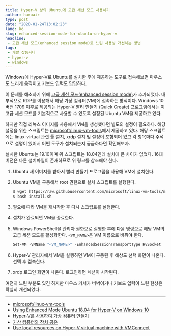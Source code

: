```yaml
---
title: Hyper-V 상의 Ubuntu에 고급 세션 모드 사용하기
author: haruair
type: post
date: "2020-01-24T13:02:23"
lang: ko
slug: enhanced-session-mode-for-ubuntu-on-hyper-v
headline:
 - 고급 세션 모드(enhanced session mode)로 느린 사용성 개선하는 방법
tags:
 - 개발 잡동사니
 - hyper-v
 - windows
---
```


Windows에 Hyper-V로 Ubuntu를 설치한 후에 제공하는 도구로 접속해보면 마우스도 느리게 움직이고 키보드 입력도 답답하다.

이 문제를 해소하기 위해 [고급 세션 모드(enhanced session mode)](https://docs.microsoft.com/ko-kr/virtualization/hyper-v-on-windows/user-guide/enhanced-session-mode)가 추가되었다. 내부적으로 RDP를 이용해서 해당 가상 컴퓨터(VM)에 접속하는 방식이다. Windows 10 버전 1709 이후로 제공되는 Hyper-V 빨리 만들기 (Quick Create) 프로그램에서는 이 고급 세션 모드를 기본적으로 사용할 수 있도록 설정된 Ubuntu VM을 제공하고 있다.

하지만 직접 리눅스 이미지를 사용해서 VM을 생성했다면 별도의 설정이 필요하다. 해당 설정을 위한 스크립트는 [microsoft/linux-vm-tools](https://github.com/microsoft/linux-vm-tools)에서 제공하고 있다. 해당 스크립트에는 linux-virtual 관련 툴 설치, xrdp 설치 및 설정이 포함되어 있고 각 항목마다 주석으로 설명이 있어서 어떤 도구가 설치되는지 궁금하다면 확인해보자.

설치한 Ubuntu는 19.10이며 위 스크립트는 18.04인데 설치에 큰 차이가 없었다. 16대 버전은 다른 설치파일이 존재하므로 위 링크를 참조해야 한다.

1. Ubuntu 새 이미지를 받아서 빨리 만들기 프로그램을 사용해 VM에 설치한다.
2. Ubuntu VM을 구동해서 root 권한으로 설치 스크립트를 실행한다.

   ```bash
   $ wget https://raw.githubusercontent.com/microsoft/linux-vm-tools/master/ubuntu/18.04/install.sh
   $ bash install.sh
   ```
3. 필요에 따라 VM을 재시작한 후 다시 스크립트를 실행한다.
4. 설치가 완료되면 VM을 종료한다.
5. Windows PowerShell을 관리자 권한으로 실행한 후에 다음 명령으로 해당 VM의 고급 세션 모드를 활성화한다. `<VM_NAME>`은 VM 이름으로 바꿔야 한다.

   ```powershell
   Set-VM -VMName "<VM_NAME>" -EnhancedSessionTransportType HvSocket
   ```
6. Hyper-V 관리자에서 VM을 실행하면 VM이 구동된 후 해상도 선택 화면이 나온다. 선택 후 접속한다.
7. xrdp 로그인 화면이 나온다. 로그인하면 세션이 시작된다.

여전히 느린 부분도 있긴 하지만 마우스 커서가 버벅이거나 키보드 입력이 느린 현상은 확실히 개선되었다.

----

- [microsoft/linux-vm-tools](https://github.com/microsoft/linux-vm-tools)
- [Using Enhanced Mode Ubuntu 18.04 for Hyper-V on Windows 10](https://www.hanselman.com/blog/UsingEnhancedModeUbuntu1804ForHyperVOnWindows10.aspx)
- [Hyper-V를 사용하여 가상 컴퓨터 만들기](https://docs.microsoft.com/ko-kr/virtualization/hyper-v-on-windows/quick-start/quick-create-virtual-machine)
- [가상 컴퓨터와 장치 공유](https://docs.microsoft.com/ko-kr/virtualization/hyper-v-on-windows/user-guide/enhanced-session-mode)
- [Use local resources on Hyper-V virtual machine with VMConnect](https://docs.microsoft.com/ko-kr/windows-server/virtualization/hyper-v/learn-more/use-local-resources-on-hyper-v-virtual-machine-with-vmconnect)

